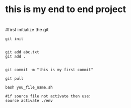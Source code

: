 # this is my end to end project
#

#first initialize the git

```
git init
```

```

git add abc.txt
git add .
```
```

git commit -m "this is my first commit"
```

```
git pull
```

```
bash you_file_name.sh

#if source file not activate then use:
source activate ./env
```